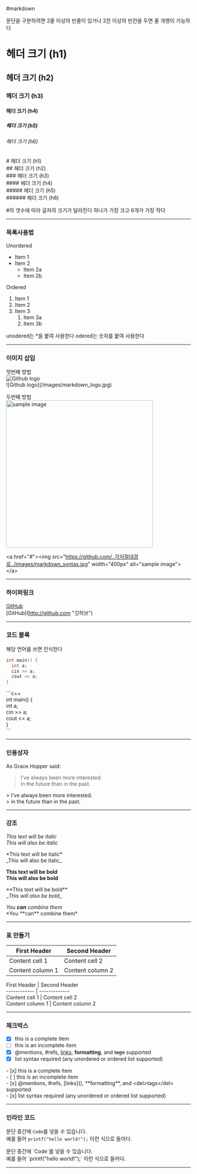 #markdown
  
문단을 구분하려면 2줄 이상의 빈줄이 있거나 2칸 이상의 빈칸을 두면 줄 개행이 가능하다  

# 헤더 크기 (h1) 
## 헤더 크기 (h2) 
### 헤더 크기 (h3) 
#### 헤더 크기 (h4) 
##### 헤더 크기 (h5) 
###### 해더 크기 (h6)


\# 헤더 크기 (h1)   
\## 헤더 크기 (h2)  
\### 헤더 크기 (h3)  
\#### 헤더 크기 (h4)  
\##### 헤더 크기 (h5)  
\###### 해더 크기 (h6) 

#의 갯수에 따라 글자의 크기가 달라진다 하나가 가장 크고 6개가 가장 작다

---

### 목록사용법


Unordered 
* Item 1 
* Item 2 
    * Item 2a 
    * Item 2b 

Ordered 
1. Item 1 
2. Item 2 
3. Item 3 
    1. Item 3a 
    2. Item 3b
    
unodered는 *을 붙여 사용한다
odered는 숫자를 붙여 사용한다

---

### 이미지 삽입


첫번째 방법  
![Github logo](/images/markdown_logo.jpg)  
\![Github logo]\(/images/markdown_logo.jpg)  



두번째 방법  
<a href="#"><img src="https://github.com/..각자절대경로../images/markdown_syntax.jpg" width="400px" alt="sample image"></a>  

\<a href="#">\<img src="https://github.com/..각자절대경로../images/markdown_syntax.jpg" width="400px" alt="sample image">\</a>  

---

### 하이퍼링크


[GitHub](http://github.com "깃허브")  
\[GitHub](http://github.com "깃허브")

---

### 코드 블록


해당 언어를 쓰면 인식한다
```C++ 
int main() {
  int a;
  cin >> a;
  cout << a;
}
```   
\```c++  
int main() {  
  int a;  
  cin >> a;  
  cout << a;  
}  
\```

---

### 인용상자


As Grace Hopper said: 

> I’ve always been more interested.  
> in the future than in the past.

\> I’ve always been more interested.  
\> in the future than in the past.

---

### 강조


*This text will be italic*  
_This will also be italic_  

\*This text will be italic*  
\_This will also be italic_  

**This text will be bold**   
__This will also be bold__ 

\*\*This text will be bold**  
\__This will also be bold__ 


*You **can** combine them*  
\*You \*\*can** combine them*

---

### 표 만들기


First Header | Second Header 
------------ | ------------- 
Content cell 1 | Content cell 2 
Content column 1 | Content column 2

First Header \| Second Header  
------------ \| -------------  
Content cell 1 \| Content cell 2   
Content column 1 \| Content column 2  

---

### 체크박스


- [x] this is a complete item 
- [ ] this is an incomplete item 
- [x] @mentions, #refs, [links](), **formatting**, and <del>tags</del> supported 
- [x] list syntax required (any unordered or ordered list supported)

\- [x] this is a complete item  
\- [ ] this is an incomplete item  
\- [x] @mentions, #refs, \[links](), \*\*formatting**, and \<del>tags\</del> supported  
\- [x] list syntax required (any unordered or ordered list supported)  

---

### 인라인 코드


문단 중간에 `Code`를 넣을 수 있습니다.  
예를 들어 `printf("hello world!");` 이런 식으로 들어다.

문단 중간에 \`Code\`를 넣을 수 있습니다.  
예를 들어 \`printf("hello world!");\` 이런 식으로 들어다.

---


